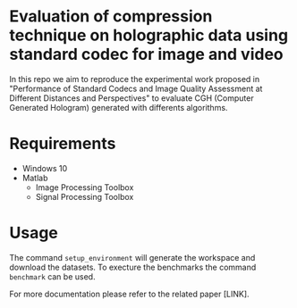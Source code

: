 # Evaluation of compression technique on holographic data using standard codec for image and video

In this repo we aim to reproduce the experimental work proposed in "Performance of Standard Codecs and Image Quality Assessment at Different Distances and Perspectives" to evaluate CGH (Computer Generated Hologram) generated with differents algorithms.

# Requirements 

- Windows 10
- Matlab
  - Image Processing Toolbox
  - Signal Processing Toolbox

# Usage

The command ``` setup_environment ``` will generate the workspace and download the datasets.
To execture the benchmarks the command ``` benchmark ``` can be used.

For more documentation please refer to the related paper [LINK].
